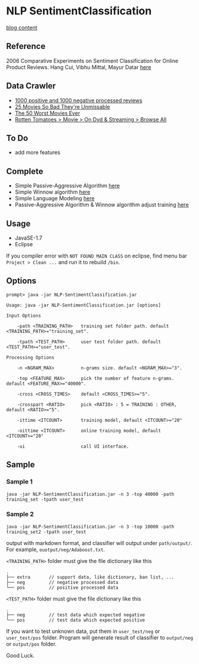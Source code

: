 # NLP SentimentClassification #

[blog content](http://morris821028.github.io/2014/12/05/NLP-paper2/)

## Reference ##

2006 Comparative Experiments on Sentiment Classification for Online Product Reviews.
Hang Cui, Vibhu Mittal, Mayur Datar [here][1]

[1]: http://dl.acm.org/citation.cfm?id=1597389

## Data Crawler ##

* [1000 positive and 1000 negative processed reviews](http://www.cs.cornell.edu/People/pabo/movie-review-data/)
* [25 Movies So Bad They're Unmissable](http://www.rottentomatoes.com/m/showgirls/news/1868670/1/25_movies_so_bad_theyre_unmissable/)
* [The 50 Worst Movies Ever](http://www.empireonline.com/features/50-worst-movies-ever/default.asp?film=1)
* [Rotten Tomatoes > Movie > On Dvd & Streaming > Browse All](http://www.rottentomatoes.com/)

## To Do ##

* add more features

## Complete ##

* Simple Passive-Aggressive Algorithm [here][1]
* Simple Winnow algorithm [here][1]
* Simple Language Modeling [here][1]
* Passive-Aggressive Algorithm & Winnow algorithm adjust training [here][1]

[1]: http://dl.acm.org/citation.cfm?id=1597389

## Usage ##

* JavaSE-1.7
* Eclipse

If you compiler error with `NOT FOUND MAIN CLASS` on eclipse, find menu bar `Project > Clean ...` and run it to rebuild `/bin`.

## Options ##

```
prompt> java -jar NLP-SentimentClassification.jar

Usage: java -jar NLP-SentimentClassification.jar [options]

Input Options

	-path <TRAINING_PATH>	training set folder path. default <TRAINING_PATH>="training_set".

	-tpath <TEST_PATH>		user test folder path. default <TEST_PATH>="user_test".

Processing Options	
	
	-n <NGRAM_MAX>			n-grams size. default <NGRAM_MAX>="3".

	-top <FEATURE_MAX>		pick the number of feature n-grams. default <FEATURE_MAX>="40000".

	-cross <CROSS_TIMES>	default <CROSS_TIMES>="5".

	-crosspart <RATIO>		pick <RATIO> : 5 = TRAINING : OTHER, default <RATIO>="5".

	-ittime <ITCOUNT> 		training model, default <ITCOUNT>="20"

	-oittime <ITCOUNT>		online training model, default <ITCOUNT>="20"

	-ui 					call UI interface.
```

## Sample ##

### Sample 1 ###

```
java -jar NLP-SentimentClassification.jar -n 3 -top 40000 -path training_set -tpath user_test
```

### Sample 2 ###

```
java -jar NLP-SentimentClassification.jar -n 3 -top 10000 -path training_set2 -tpath user_test
```

output with markdown format, and classifier will output under `path/output/`. For example, `ouotput/neg/Adaboost.txt`.

`<TRAINING_PATH>` folder must give the file dictionary like this

```
.
├── extra		// support data, like dictionary, ban list, ...
├── neg 		// negative processed data 
└── pos 		// positive processed data
```

`<TEST_PATH>` folder must give the file dictionary like this

```
.
├── neg 		// test data which expected negative
└── pos 		// test data which expected positive
```

If you want to test unknown data, put them in `user_test/neg` or `user_test/pos` folder. Program will generate result of classifier to `output/neg` or `output/pos` folder. 

Good Luck.